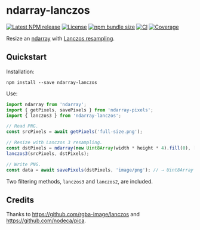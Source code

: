 # ndarray-lanczos

[![Latest NPM release](https://img.shields.io/npm/v/ndarray-lanczos.svg)](https://www.npmjs.com/package/ndarray-lanczos)
[![License](https://img.shields.io/badge/license-MIT-007ec6.svg)](https://github.com/donmccurdy/ndarray-lanczos/blob/main/LICENSE)
[![npm bundle size](https://img.shields.io/bundlephobia/minzip/ndarray-lanczos)](https://bundlephobia.com/package/ndarray-lanczos)
[![CI](https://github.com/donmccurdy/ndarray-lanczos/workflows/CI/badge.svg?branch=main&event=push)](https://github.com/donmccurdy/ndarray-lanczos/actions?query=workflow%3ACI)
[![Coverage](https://codecov.io/gh/donmccurdy/ndarray-pixels/branch/main/graph/badge.svg?token=S30LCC3L04)](https://codecov.io/gh/donmccurdy/ndarray-pixels)

Resize an [ndarray](https://www.npmjs.com/package/ndarray) with [Lanczos resampling](https://en.wikipedia.org/wiki/Lanczos_resampling).

## Quickstart

Installation:

```
npm install --save ndarray-lanczos
```

Use:

```ts
import ndarray from 'ndarray';
import { getPixels, savePixels } from 'ndarray-pixels';
import { lanczos3 } from 'ndarray-lanczos';

// Read PNG.
const srcPixels = await getPixels('full-size.png');

// Resize with Lanczos 3 resampling.
const dstPixels = ndarray(new Uint8Array(width * height * 4).fill(0), [width, height, 4]);
lanczos3(srcPixels, dstPixels);

// Write PNG.
const data = await savePixels(dstPixels, 'image/png'); // → Uint8Array
```

Two filtering methods, `lanczos3` and `lanczos2`, are included.

## Credits

Thanks to https://github.com/rgba-image/lanczos and https://github.com/nodeca/pica.
